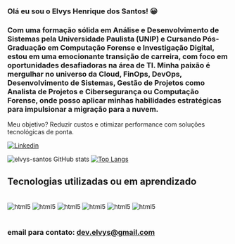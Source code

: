  ### Olá eu sou o Elvys Henrique dos Santos! 😀
### Com uma formação sólida em Análise e Desenvolvimento de Sistemas pela Universidade Paulista (UNIP) e Cursando Pós-Graduação em Computação Forense e Investigação Digital, estou em uma emocionante transição de carreira, com foco em oportunidades desafiadoras na área de TI. Minha paixão é mergulhar no universo da Cloud, FinOps, DevOps, Desenvolvimento de Sistemas, Gestão de Projetos como Analista de Projetos e Cibersegurança ou Computação Forense, onde posso aplicar minhas habilidades estratégicas para impulsionar a migração para a nuvem. 
Meu objetivo? 
Reduzir custos e otimizar performance com soluções tecnológicas de ponta.


[![Linkedin](https://img.shields.io/badge/LinkedIn-0077B5?style=for-the-badge&logo=linkedin&logoColor=white)](https://www.linkedin.com/in/elvys-henrique-dos-santos-9b7a99241/)

![elvys-santos GitHub stats](https://github-readme-stats.vercel.app/api?username=elvys-santos&show_icons=true&theme=radical)
[![Top Langs](https://github-readme-stats.vercel.app/api/top-langs/?username=elvys-santos)](https://github.com/anuraghazra/github-readme-stats)

## Tecnologias utilizadas ou em aprendizado 

<div style="display: inline_block"><br/>
<img align= "center" alt="html5" src="https://img.shields.io/badge/HTML5-E34F26?style=for-the-badge&logo=html5&logoColor=white"/>
<img align= "center" alt="html5" src="https://img.shields.io/badge/CSS3-1572B6?style=for-the-badge&logo=css3&logoColor=white"/>
<img align= "center" alt="html5" src="https://img.shields.io/badge/JavaScript-323330?style=for-the-badge&logo=javascript&logoColor=F7DF1E"/>
<img align= "center" alt="html5" src="https://img.shields.io/badge/C-00599C?style=for-the-badge&logo=c&logoColor=white"/>
<img align= "center" alt="html5" src="https://img.shields.io/badge/MySQL-00000F?style=for-the-badge&logo=mysql&logoColor=white"/>
<img align= "center" alt="html5" src="https://img.shields.io/badge/PostgreSQL-316192?style=for-the-badge&logo=postgresql&logoColor=white"/> 
                                      
</div><br/>

### email para contato: dev.elvys@gmail.com
